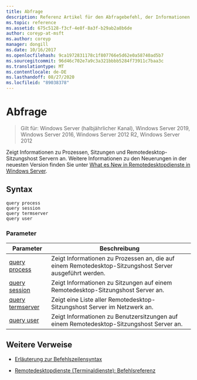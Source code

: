 ```yaml
---
title: Abfrage
description: Referenz Artikel für den Abfragebefehl, der Informationen über Prozesse, Sitzungen und Remotedesktop-Sitzungshost Server anzeigt.
ms.topic: reference
ms.assetid: 675c5128-f3cf-4e8f-8a3f-b29ab2a8b6de
author: coreyp-at-msft
ms.author: coreyp
manager: dongill
ms.date: 10/16/2017
ms.openlocfilehash: 9ca1972831178c1f807766e5d62e0a58740ad5b7
ms.sourcegitcommit: 96d46c702e7a9c3a321bbbb5284f73911c7baa3c
ms.translationtype: MT
ms.contentlocale: de-DE
ms.lasthandoff: 08/27/2020
ms.locfileid: "89038378"
---
```

# <a name="query"></a>Abfrage

> Gilt für: Windows Server (halbjährlicher Kanal), Windows Server 2019, Windows Server 2016, Windows Server 2012 R2, Windows Server 2012

Zeigt Informationen zu Prozessen, Sitzungen und Remotedesktop-Sitzungshost Servern an. Weitere Informationen zu den Neuerungen in der neuesten Version finden Sie unter [What es New in Remotedesktopdienste in Windows Server](/previous-versions/windows/it-pro/windows-server-2012-r2-and-2012/dn283323(v=ws.11)).

## <a name="syntax"></a>Syntax

```
query process
query session
query termserver
query user
```

### <a name="parameters"></a>Parameter

| Parameter | Beschreibung |
|--|--|
| [query process](query-process.md) | Zeigt Informationen zu Prozessen an, die auf einem Remotedesktop-Sitzungshost Server ausgeführt werden. |
| [query session](query-session.md) | Zeigt Informationen zu Sitzungen auf einem Remotedesktop-Sitzungshost Server an. |
| [query termserver](query-termserver.md) | Zeigt eine Liste aller Remotedesktop-Sitzungshost Server im Netzwerk an. |
| [query user](query-user.md) | Zeigt Informationen zu Benutzersitzungen auf einem Remotedesktop-Sitzungshost Server an. |

## <a name="additional-references"></a>Weitere Verweise

- [Erläuterung zur Befehlszeilensyntax](command-line-syntax-key.md)

- [Remotedesktopdienste (Terminaldienste): Befehlsreferenz](remote-desktop-services-terminal-services-command-reference.md)
